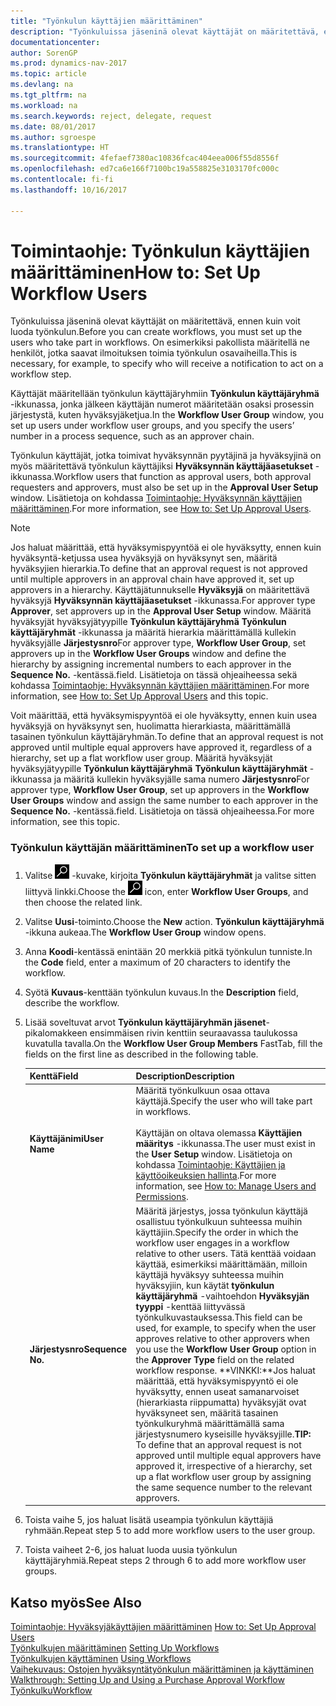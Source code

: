 ```yaml
---
title: "Työnkulun käyttäjien määrittäminen"
description: "Työnkuluissa jäseninä olevat käyttäjät on määritettävä, ennen kuin voit luoda työnkulun. On esimerkiksi pakollista määritellä ne henkilöt, jotka saavat ilmoituksen toimia työnkulun osavaiheilla."
documentationcenter: 
author: SorenGP
ms.prod: dynamics-nav-2017
ms.topic: article
ms.devlang: na
ms.tgt_pltfrm: na
ms.workload: na
ms.search.keywords: reject, delegate, request
ms.date: 08/01/2017
ms.author: sgroespe
ms.translationtype: HT
ms.sourcegitcommit: 4fefaef7380ac10836fcac404eea006f55d8556f
ms.openlocfilehash: ed7ca6e166f7100bc19a558825e3103170fc000c
ms.contentlocale: fi-fi
ms.lasthandoff: 10/16/2017

---
```

# <a name="how-to-set-up-workflow-users"></a><span data-ttu-id="f2613-104">Toimintaohje: Työnkulun käyttäjien määrittäminen</span><span class="sxs-lookup"><span data-stu-id="f2613-104">How to: Set Up Workflow Users</span></span>
<span data-ttu-id="f2613-105">Työnkuluissa jäseninä olevat käyttäjät on määritettävä, ennen kuin voit luoda työnkulun.</span><span class="sxs-lookup"><span data-stu-id="f2613-105">Before you can create workflows, you must set up the users who take part in workflows.</span></span> <span data-ttu-id="f2613-106">On esimerkiksi pakollista määritellä ne henkilöt, jotka saavat ilmoituksen toimia työnkulun osavaiheilla.</span><span class="sxs-lookup"><span data-stu-id="f2613-106">This is necessary, for example, to specify who will receive a notification to act on a workflow step.</span></span>  

<span data-ttu-id="f2613-107">Käyttäjät määritellään työnkulun käyttäjäryhmiin **Työnkulun käyttäjäryhmä** -ikkunassa, jonka jälkeen käyttäjän numerot määritetään osaksi prosessin järjestystä, kuten hyväksyjäketjua.</span><span class="sxs-lookup"><span data-stu-id="f2613-107">In the **Workflow User Group** window, you set up users under workflow user groups, and you specify the users’ number in a process sequence, such as an approver chain.</span></span>  

<span data-ttu-id="f2613-108">Työnkulun käyttäjät, jotka toimivat hyväksynnän pyytäjinä ja hyväksyjinä on myös määritettävä työnkulun käyttäjiksi **Hyväksynnän käyttäjäasetukset** -ikkunassa.</span><span class="sxs-lookup"><span data-stu-id="f2613-108">Workflow users that function as approval users, both approval requesters and approvers, must also be set up in the **Approval User Setup** window.</span></span> <span data-ttu-id="f2613-109">Lisätietoja on kohdassa [Toimintaohje: Hyväksynnän käyttäjien määrittäminen](across-how-to-set-up-approval-users.md).</span><span class="sxs-lookup"><span data-stu-id="f2613-109">For more information, see [How to: Set Up Approval Users](across-how-to-set-up-approval-users.md).</span></span>  

> [!NOTE]  
>  <span data-ttu-id="f2613-110">Jos haluat määrittää, että hyväksymispyyntöä ei ole hyväksytty, ennen kuin hyväksyntä-ketjussa usea hyväksyjä on hyväksynyt sen, määritä hyväksyjien hierarkia.</span><span class="sxs-lookup"><span data-stu-id="f2613-110">To define that an approval request is not approved until multiple approvers in an approval chain have approved it, set up approvers in a hierarchy.</span></span> <span data-ttu-id="f2613-111">Käyttäjätunnukselle **Hyväksyjä** on määritettävä hyväksyjä **Hyväksynnän käyttäjäasetukset** -ikkunassa.</span><span class="sxs-lookup"><span data-stu-id="f2613-111">For approver type **Approver**, set approvers up in the **Approval User Setup** window.</span></span> <span data-ttu-id="f2613-112">Määritä hyväksyjät hyväksyjätyypille **Työnkulun käyttäjäryhmä** **Työnkulun käyttäjäryhmät** -ikkunassa ja määritä hierarkia määrittämällä kullekin hyväksyjälle **Järjestysnro**</span><span class="sxs-lookup"><span data-stu-id="f2613-112">For approver type, **Workflow User Group**, set approvers up in the **Workflow User Groups** window and define the hierarchy by assigning incremental numbers to each approver in the **Sequence No.**</span></span> <span data-ttu-id="f2613-113">-kentässä.</span><span class="sxs-lookup"><span data-stu-id="f2613-113">field.</span></span> <span data-ttu-id="f2613-114">Lisätietoja on tässä ohjeaiheessa sekä kohdassa [Toimintaohje: Hyväksynnän käyttäjien määrittäminen](across-how-to-set-up-approval-users.md).</span><span class="sxs-lookup"><span data-stu-id="f2613-114">For more information, see [How to: Set Up Approval Users](across-how-to-set-up-approval-users.md) and this topic.</span></span>  
>   
>  <span data-ttu-id="f2613-115">Voit määrittää, että hyväksymispyyntöä ei ole hyväksytty, ennen kuin usea hyväksyjä on hyväksynyt sen, huolimatta hierarkiasta, määrittämällä tasainen työnkulun käyttäjäryhmän.</span><span class="sxs-lookup"><span data-stu-id="f2613-115">To define that an approval request is not approved until multiple equal approvers have approved it, regardless of a hierarchy, set up a flat workflow user group.</span></span> <span data-ttu-id="f2613-116">Määritä hyväksyjät hyväksyjätyypille **Työnkulun käyttäjäryhmä** **Työnkulun käyttäjäryhmät** -ikkunassa ja määritä kullekin hyväksyjälle sama numero **Järjestysnro**</span><span class="sxs-lookup"><span data-stu-id="f2613-116">For approver type, **Workflow User Group**, set up approvers in the **Workflow User Groups** window and assign the same number to each approver in the **Sequence No.**</span></span> <span data-ttu-id="f2613-117">-kentässä.</span><span class="sxs-lookup"><span data-stu-id="f2613-117">field.</span></span> <span data-ttu-id="f2613-118">Lisätietoja on tässä ohjeaiheessa.</span><span class="sxs-lookup"><span data-stu-id="f2613-118">For more information, see this topic.</span></span>  

### <a name="to-set-up-a-workflow-user"></a><span data-ttu-id="f2613-119">Työnkulun käyttäjän määrittäminen</span><span class="sxs-lookup"><span data-stu-id="f2613-119">To set up a workflow user</span></span>  

1. <span data-ttu-id="f2613-120">Valitse ![Etsi sivu tai raportti](media/ui-search/search_small.png "Etsi sivu tai raportti -kuvake") -kuvake, kirjoita **Työnkulun käyttäjäryhmät** ja valitse sitten liittyvä linkki.</span><span class="sxs-lookup"><span data-stu-id="f2613-120">Choose the ![Search for Page or Report](media/ui-search/search_small.png "Search for Page or Report icon") icon, enter **Workflow User Groups**, and then choose the related link.</span></span>  
2. <span data-ttu-id="f2613-121">Valitse **Uusi**-toiminto.</span><span class="sxs-lookup"><span data-stu-id="f2613-121">Choose the **New** action.</span></span> <span data-ttu-id="f2613-122">**Työnkulun käyttäjäryhmä** -ikkuna aukeaa.</span><span class="sxs-lookup"><span data-stu-id="f2613-122">The **Workflow User Group** window opens.</span></span>  
3. <span data-ttu-id="f2613-123">Anna **Koodi**-kentässä enintään 20 merkkiä pitkä työnkulun tunniste.</span><span class="sxs-lookup"><span data-stu-id="f2613-123">In the **Code** field, enter a maximum of 20 characters to identify the workflow.</span></span>  
4. <span data-ttu-id="f2613-124">Syötä **Kuvaus**-kenttään työnkulun kuvaus.</span><span class="sxs-lookup"><span data-stu-id="f2613-124">In the **Description** field, describe the workflow.</span></span>  
5. <span data-ttu-id="f2613-125">Lisää soveltuvat arvot **Työnkulun käyttäjäryhmän jäsenet**-pikalomakkeen ensimmäisen rivin kenttiin seuraavassa taulukossa kuvatulla tavalla.</span><span class="sxs-lookup"><span data-stu-id="f2613-125">On the **Workflow User Group Members** FastTab, fill the fields on the first line as described in the following table.</span></span>  

    |<span data-ttu-id="f2613-126">Kenttä</span><span class="sxs-lookup"><span data-stu-id="f2613-126">Field</span></span>|<span data-ttu-id="f2613-127">Description</span><span class="sxs-lookup"><span data-stu-id="f2613-127">Description</span></span>|  
    |---------------------------------|---------------------------------------|  
    |<span data-ttu-id="f2613-128">**Käyttäjänimi**</span><span class="sxs-lookup"><span data-stu-id="f2613-128">**User Name**</span></span>|<span data-ttu-id="f2613-129">Määritä työnkulkuun osaa ottava käyttäjä.</span><span class="sxs-lookup"><span data-stu-id="f2613-129">Specify the user who will take part in workflows.</span></span><br /><br /> <span data-ttu-id="f2613-130">Käyttäjän on oltava olemassa **Käyttäjien määritys** -ikkunassa.</span><span class="sxs-lookup"><span data-stu-id="f2613-130">The user must exist in the **User Setup** window.</span></span> <span data-ttu-id="f2613-131">Lisätietoja on kohdassa [Toimintaohje: Käyttäjien ja käyttöoikeuksien hallinta](ui-how-users-permissions.md).</span><span class="sxs-lookup"><span data-stu-id="f2613-131">For more information, see [How to: Manage Users and Permissions](ui-how-users-permissions.md).</span></span>|  
    |<span data-ttu-id="f2613-132">**Järjestysnro**</span><span class="sxs-lookup"><span data-stu-id="f2613-132">**Sequence No.**</span></span>|<span data-ttu-id="f2613-133">Määritä järjestys, jossa työnkulun käyttäjä osallistuu työnkulkuun suhteessa muihin käyttäjiin.</span><span class="sxs-lookup"><span data-stu-id="f2613-133">Specify the order in which the workflow user engages in a workflow relative to other users.</span></span> <span data-ttu-id="f2613-134">Tätä kenttää voidaan käyttää, esimerkiksi määrittämään, milloin käyttäjä hyväksyy suhteessa muihin hyväksyjiin, kun käytät **työnkulun käyttäjäryhmä** -vaihtoehdon **Hyväksyjän tyyppi** -kenttää liittyvässä työnkulkuvastauksessa.</span><span class="sxs-lookup"><span data-stu-id="f2613-134">This field can be used, for example, to specify when the user approves relative to other approvers when you use the **Workflow User Group** option in the **Approver Type** field on the related workflow response.</span></span> <span data-ttu-id="f2613-135">**VINKKI:**Jos haluat määrittää, että hyväksymispyyntö ei ole hyväksytty, ennen useat samanarvoiset (hierarkiasta riippumatta) hyväksyjät ovat hyväksyneet sen, määritä tasainen työnkulkuryhmä määrittämällä sama järjestysnumero kyseisille hyväksyjille.</span><span class="sxs-lookup"><span data-stu-id="f2613-135">**TIP:**  To define that an approval request is not approved until multiple equal approvers have approved it, irrespective of a hierarchy, set up a flat workflow user group by assigning the same sequence number to the relevant approvers.</span></span>|  
6. <span data-ttu-id="f2613-136">Toista vaihe 5, jos haluat lisätä useampia työnkulun käyttäjiä ryhmään.</span><span class="sxs-lookup"><span data-stu-id="f2613-136">Repeat step 5 to add more workflow users to the user group.</span></span>  
7. <span data-ttu-id="f2613-137">Toista vaiheet 2-6, jos haluat luoda uusia työnkulun käyttäjäryhmiä.</span><span class="sxs-lookup"><span data-stu-id="f2613-137">Repeat steps 2 through 6 to add more workflow user groups.</span></span>  

## <a name="see-also"></a><span data-ttu-id="f2613-138">Katso myös</span><span class="sxs-lookup"><span data-stu-id="f2613-138">See Also</span></span>  
<span data-ttu-id="f2613-139">[Toimintaohje: Hyväksyjäkäyttäjien määrittäminen](across-how-to-set-up-approval-users.md) </span><span class="sxs-lookup"><span data-stu-id="f2613-139">[How to: Set Up Approval Users](across-how-to-set-up-approval-users.md) </span></span>  
<span data-ttu-id="f2613-140">[Työnkulkujen määrittäminen](across-set-up-workflows.md) </span><span class="sxs-lookup"><span data-stu-id="f2613-140">[Setting Up Workflows](across-set-up-workflows.md) </span></span>  
<span data-ttu-id="f2613-141">[Työnkulkujen käyttäminen](across-use-workflows.md) </span><span class="sxs-lookup"><span data-stu-id="f2613-141">[Using Workflows](across-use-workflows.md) </span></span>  
<span data-ttu-id="f2613-142">[Vaihekuvaus: Ostojen hyväksyntätyönkulun määrittäminen ja käyttäminen](walkthrough-setting-up-and-using-a-purchase-approval-workflow.md) </span><span class="sxs-lookup"><span data-stu-id="f2613-142">[Walkthrough: Setting Up and Using a Purchase Approval Workflow](walkthrough-setting-up-and-using-a-purchase-approval-workflow.md) </span></span>  
[<span data-ttu-id="f2613-143">Työnkulku</span><span class="sxs-lookup"><span data-stu-id="f2613-143">Workflow</span></span>](across-workflow.md)   

